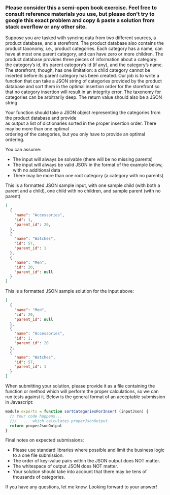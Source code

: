 ### Please consider this a semi-open book exercise. Feel free to consult reference materials you use, but please don't try to google this exact problem and copy & paste a solution from stack overflow or any other site.


Suppose you are tasked with syncing data from two different sources, a product database, and a storefront. The product database also contains the product taxonomy, i.e., product categories. Each category has a name, can have at most one parent category, and can have zero or more children. The product database provides three pieces of information about a category: the category’s id, it’s parent category’s id (if any), and the category’s name. The storefront, though, has one limitation: a child category cannot be inserted before its parent category has been created. Our job is to write a function that can take a JSON string of categories provided by the product database and sort them in the optimal insertion order for the storefront so that no category insertion will result in an integrity error. The taxonomy for categories can be arbitrarily deep. The return value should also be a JSON string.

Your function should take a JSON object representing the categories from the product database and provide  
as output a list of dictionaries sorted in the proper insertion order. There may be more than one optimal  
 ordering of the categories, but you only have to provide an optimal ordering.

You can assume:  
 - The input will always be solvable (there will be no missing parents)  
 - The input will always be valid JSON in the format of the example below, with no additional data  
 - There may be more than one root category (a category with no parents)  

This is a formatted JSON sample input, with one sample child (with both a parent and a child), one child with no children, and sample parent (with no parent)
```json
[
  {
    "name": "Accessories",
    "id": 1,
    "parent_id": 20,
  },
  {
    "name": "Watches",
    "id": 57,
    "parent_id": 1
  },
  {
    "name": "Men",
    "id": 20,
    "parent_id": null
  }
]
```

This is a formatted JSON sample solution for the input above:
```json
[
  {
    "name": "Men",
    "id": 20,
    "parent_id": null
  },
  {
    "name": "Accessories",
    "id": 1,
    "parent_id": 20
  },
  {
    "name": "Watches",
    "id": 57,
    "parent_id": 1
  }
]
```


When submitting your solution, please provide it as a file containing the function or method which will perform the proper calculations, so we can run tests against it. Below is the general format of an acceptable submission in Javascript:

```javascript
module.exports = function sortCategoriesForInsert (inputJson) {
  // Your code happens...
  ///   ... which calculates properJsonOutput
  return properJsonOutput
}
```

Final notes on expected submissions:  
 - Please use standard libraries where possible and limit the business logic to a one file submission.  
 - The order of key-value pairs within the JSON output does NOT matter.  
 - The whitespace of output JSON does NOT matter.  
 - Your solution should take into account that there may be tens of thousands of categories.   


If you have any questions, let me know. Looking forward to your answer!
